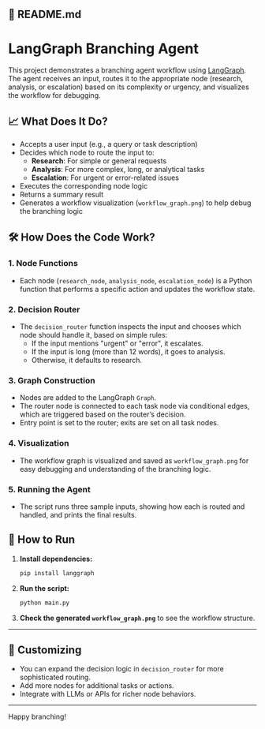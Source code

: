 ## 📖 README.md

# LangGraph Branching Agent

This project demonstrates a branching agent workflow using [LangGraph](https://github.com/langchain-ai/langgraph). The agent receives an input, routes it to the appropriate node (research, analysis, or escalation) based on its complexity or urgency, and visualizes the workflow for debugging.

## 📈 What Does It Do?

- Accepts a user input (e.g., a query or task description)
- Decides which node to route the input to:
    - **Research**: For simple or general requests
    - **Analysis**: For more complex, long, or analytical tasks
    - **Escalation**: For urgent or error-related issues
- Executes the corresponding node logic
- Returns a summary result
- Generates a workflow visualization (`workflow_graph.png`) to help debug the branching logic

## 🛠️ How Does the Code Work?

### 1. **Node Functions**
- Each node (`research_node`, `analysis_node`, `escalation_node`) is a Python function that performs a specific action and updates the workflow state.

### 2. **Decision Router**
- The `decision_router` function inspects the input and chooses which node should handle it, based on simple rules:
    - If the input mentions "urgent" or "error", it escalates.
    - If the input is long (more than 12 words), it goes to analysis.
    - Otherwise, it defaults to research.

### 3. **Graph Construction**
- Nodes are added to the LangGraph `Graph`.
- The router node is connected to each task node via conditional edges, which are triggered based on the router’s decision.
- Entry point is set to the router; exits are set on all task nodes.

### 4. **Visualization**
- The workflow graph is visualized and saved as `workflow_graph.png` for easy debugging and understanding of the branching logic.

### 5. **Running the Agent**
- The script runs three sample inputs, showing how each is routed and handled, and prints the final results.

## 🚀 How to Run

1. **Install dependencies:**
    ```bash
    pip install langgraph
    ```

2. **Run the script:**
    ```bash
    python main.py
    ```

3. **Check the generated `workflow_graph.png`** to see the workflow structure.

---

## 🧩 Customizing

- You can expand the decision logic in `decision_router` for more sophisticated routing.
- Add more nodes for additional tasks or actions.
- Integrate with LLMs or APIs for richer node behaviors.

---

Happy branching!

<br>

